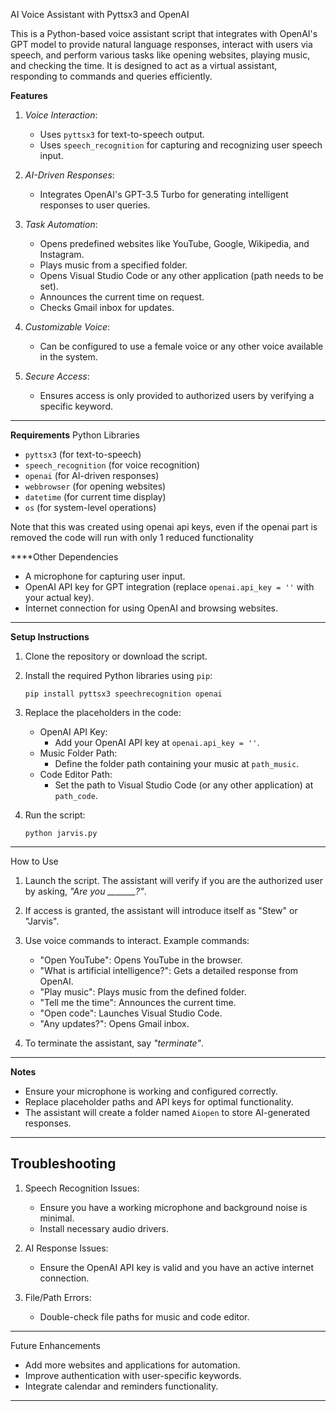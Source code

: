AI Voice Assistant with Pyttsx3 and OpenAI

This is a Python-based voice assistant script that integrates with OpenAI's GPT model to provide natural language responses, interact with users via speech, and perform various tasks like opening websites, playing music, and checking the time. It is designed to act as a virtual assistant, responding to commands and queries efficiently.


**Features**
1. _Voice Interaction_:
   - Uses `pyttsx3` for text-to-speech output.
   - Uses `speech_recognition` for capturing and recognizing user speech input.
   
2. _AI-Driven Responses_:
   - Integrates OpenAI's GPT-3.5 Turbo for generating intelligent responses to user queries.

3. _Task Automation_:
   - Opens predefined websites like YouTube, Google, Wikipedia, and Instagram.
   - Plays music from a specified folder.
   - Opens Visual Studio Code or any other application (path needs to be set).
   - Announces the current time on request.
   - Checks Gmail inbox for updates.

4. _Customizable Voice_:
   - Can be configured to use a female voice or any other voice available in the system.

5. _Secure Access_:
   - Ensures access is only provided to authorized users by verifying a specific keyword.

---

**Requirements**
Python Libraries
- `pyttsx3` (for text-to-speech)
- `speech_recognition` (for voice recognition)
- `openai` (for AI-driven responses)
- `webbrowser` (for opening websites)
- `datetime` (for current time display)
- `os` (for system-level operations)

Note that this was created using openai api keys, even if the openai part is removed the code will run with only 1 reduced functionality 

****Other Dependencies
- A microphone for capturing user input.
- OpenAI API key for GPT integration (replace `openai.api_key = ''` with your actual key).
- Internet connection for using OpenAI and browsing websites.

---

**Setup Instructions**
1. Clone the repository or download the script.
2. Install the required Python libraries using `pip`:
   ```
   pip install pyttsx3 speechrecognition openai
   ```
3. Replace the placeholders in the code:
   - OpenAI API Key:
     - Add your OpenAI API key at `openai.api_key = ''`.
   - Music Folder Path:
     - Define the folder path containing your music at `path_music`.
   - Code Editor Path:
     - Set the path to Visual Studio Code (or any other application) at `path_code`.

4. Run the script:
   ```
   python jarvis.py
   ```

---

How to Use
1. Launch the script. The assistant will verify if you are the authorized user by asking, *"Are you _______?"*.
2. If access is granted, the assistant will introduce itself as "Stew" or "Jarvis".
3. Use voice commands to interact. Example commands:
   - "Open YouTube": Opens YouTube in the browser.
   - "What is artificial intelligence?": Gets a detailed response from OpenAI.
   - "Play music": Plays music from the defined folder.
   - "Tell me the time": Announces the current time.
   - "Open code": Launches Visual Studio Code.
   - "Any updates?": Opens Gmail inbox.

4. To terminate the assistant, say *"terminate"*.

---

 **Notes**
- Ensure your microphone is working and configured correctly.
- Replace placeholder paths and API keys for optimal functionality.
- The assistant will create a folder named `Aiopen` to store AI-generated responses.

---

## Troubleshooting
1. Speech Recognition Issues:
   - Ensure you have a working microphone and background noise is minimal.
   - Install necessary audio drivers.

2. AI Response Issues:
   - Ensure the OpenAI API key is valid and you have an active internet connection.

3. File/Path Errors:
   - Double-check file paths for music and code editor.

---

Future Enhancements
- Add more websites and applications for automation.
- Improve authentication with user-specific keywords.
- Integrate calendar and reminders functionality.

---
